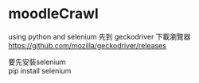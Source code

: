 # moodleCrawl
using python and selenium 
先到 geckodriver 下載瀏覽器  
https://github.com/mozilla/geckodriver/releases

要先安裝selenium     
pip install selenium
